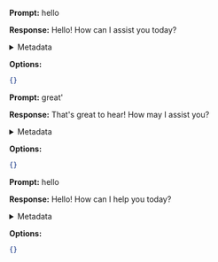 **Prompt:**
hello

**Response:**
Hello! How can I assist you today?

<details><summary>Metadata</summary>

- Duration: 2761 ms
- Datetime: 2023-10-15T12:16:48.779070
- Model: gpt-3.5-turbo-0613

</details>

**Options:**
```json
{}
```

**Prompt:**
great'


**Response:**
That's great to hear! How may I assist you?

<details><summary>Metadata</summary>

- Duration: 2561 ms
- Datetime: 2023-10-15T12:28:19.248345
- Model: gpt-3.5-turbo-0613

</details>

**Options:**
```json
{}
```

**Prompt:**
hello

**Response:**
Hello! How can I help you today?

<details><summary>Metadata</summary>

- Duration: 1639 ms
- Datetime: 2023-10-15T12:43:19.418087
- Model: gpt-3.5-turbo-0613

</details>

**Options:**
```json
{}
```

